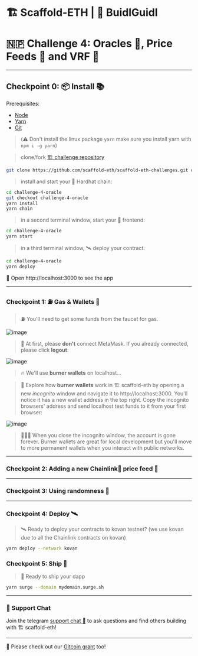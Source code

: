# 🏗 Scaffold-ETH | 🏰 BuidlGuidl

# 🇳🇵 Challenge 4: Oracles 🔮, Price Feeds 🤑 and VRF 🎲




---
## Checkpoint 0: 📦 Install 📚

Prerequisites: 
- [Node](https://nodejs.org/en/download/) 
- [Yarn](https://classic.yarnpkg.com/en/docs/install/)
- [Git](https://git-scm.com/downloads)

>(⚠️ Don't install the linux package `yarn` make sure you install yarn with `npm i -g yarn`)

> clone/fork [🏗 challenge repository](https://github.com/scaffold-eth/scaffold-eth-challenges)

```bash
git clone https://github.com/scaffold-eth/scaffold-eth-challenges.git challenge-4-oracle
```

> install and start your 👷‍ Hardhat chain:

```bash
cd challenge-4-oracle
git checkout challenge-4-oracle
yarn install
yarn chain
```

> in a second terminal window, start your 📱 frontend:

```bash
cd challenge-4-oracle
yarn start
```

> in a third terminal window, 🛰 deploy your contract:

```bash
cd challenge-4-oracle
yarn deploy
```

📱 Open http://localhost:3000 to see the app

---

### Checkpoint 1: ⛽️  Gas & Wallets 👛

> ⛽️ You'll need to get some funds from the faucet for gas. 

![image](https://user-images.githubusercontent.com/2653167/142483294-ff4c305c-0f5e-4099-8c7d-11c142cb688c.png)

> 🦊 At first, please **don't** connect MetaMask. If you already connected, please click **logout**:

![image](https://user-images.githubusercontent.com/2653167/142484483-1439d925-8cef-4b1a-a4b2-0f022eebc0f6.png)

> 🔥 We'll use **burner wallets** on localhost...

> 👛 Explore how **burner wallets** work in 🏗 scaffold-eth by opening a new *incognito* window and navigate it to http://localhost:3000. You'll notice it has a new wallet address in the top right. Copy the incognito browsers' address and send localhost test funds to it from your first browser: 

![image](https://user-images.githubusercontent.com/2653167/142483685-d5c6a153-da93-47fa-8caa-a425edba10c8.png)

> 👨🏻‍🚒 When you close the incognito window, the account is gone forever. Burner wallets are great for local development but you'll move to more permanent wallets when you interact with public networks.
---
### Checkpoint 2: Adding a new Chainlink🧊 price feed 💸



---
### Checkpoint 3: Using randomness 🎲



---
### Checkpoint 4: Deploy 🛰

>🛰 Ready to deploy your contracts to kovan testnet? (we use kovan due to all the Chainlink contracts on kovan)

```bash
yarn deploy --network kovan
```

### Checkpoint 5: Ship 🚚
> 🚚 Ready to ship your dapp

```bash
yarn surge --domain mydomain.surge.sh

```

---
### 💬 Support Chat

Join the telegram [support chat 💬](https://t.me/joinchat/KByvmRe5wkR-8F_zz6AjpA) to ask questions and find others building with 🏗 scaffold-eth!

---

🙏 Please check out our [Gitcoin grant](https://gitcoin.co/grants/2851/scaffold-eth) too!
